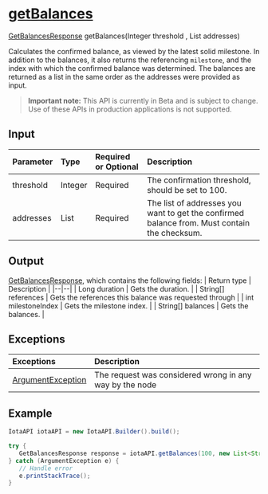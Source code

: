 
# [getBalances](https://github.com/iotaledger/iota-java/blob/master/jota/src/main/java/org/iota/jota/IotaAPICore.java#L535)
 [GetBalancesResponse](https://github.com/iotaledger/iota-java/blob/master/jota/src/main/java/org/iota/jota/dto/response/GetBalancesResponse.java) getBalances(Integer threshold , List<String> addresses)

 Calculates the confirmed balance, as viewed by the latest solid milestone.  In addition to the balances, it also returns the referencing `milestone`,  and the index with which the confirmed balance was determined. The balances are returned as a list in the same order as the addresses were provided as input. 

> **Important note:** This API is currently in Beta and is subject to change. Use of these APIs in production applications is not supported.

## Input
| Parameter       | Type | Required or Optional | Description |
|:---------------|:--------|:--------| :--------|
| threshold | Integer | Required | The confirmation threshold, should be set to 100. |
| addresses | List<String> | Required | The list of addresses you want to get the confirmed balance from. Must contain the checksum. |
    
## Output
[GetBalancesResponse](https://github.com/iotaledger/iota-java/blob/master/jota/src/main/java/org/iota/jota/dto/response/GetBalancesResponse.java), which contains the following fields:
| Return type | Description |
|--|--|
| Long duration | Gets the duration. |
| String[] references | Gets the references this balance was requested through |
| int milestoneIndex | Gets the milestone index. |
| String[] balances | Gets the balances. |

## Exceptions
| Exceptions     | Description |
|:---------------|:--------|
| [ArgumentException](https://github.com/iotaledger/iota-java/blob/master/jota/src/main/java/org/iota/jota/error/ArgumentException.java) | The request was considered wrong in any way by the node |


 ## Example
 
 ```Java
 IotaAPI iotaAPI = new IotaAPI.Builder().build();

try { 
    GetBalancesResponse response = iotaAPI.getBalances(100, new List<String>(new String[]{"GCRESZFGIT9PZSQSFFJAUVGYLNQNNZWMLOCPYMUTHPCLURBLHFIHKONJRDS9EBEAGJ9ZLDUILMMRBDNKC", "JWIICZDUPTZIZNBSDLTKOUCNLY9FMYOKFBKCEQA9AFUITHDDXSVNIXFRCIDANOLZWNZEGNPCR9DKZIRY9"}));
} catch (ArgumentException e) { 
    // Handle error
    e.printStackTrace(); 
}
 ```
